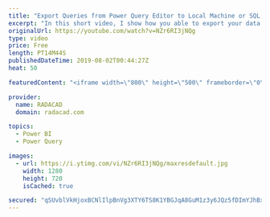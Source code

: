 ```yaml
---
title: "Export Queries from Power Query Editor to Local Machine or SQL Server"
excerpt: "In this short video, I show how you able to export your data from Power Query Editor with Help of R into local machine and SQL Server, this is just for one-off use, every time a new table will be added to make it more flexible you need to handle it in R code , later I will show how to manage it, the"
originalUrl: https://youtube.com/watch?v=NZr6RI3jNQg
type: video
price: Free
length: PT14M44S
publishedDateTime: 2019-08-02T00:44:27Z
heat: 50

featuredContent: "<iframe width=\"800\" height=\"500\" frameborder=\"0\" src=\"https://www.youtube.com/embed/NZr6RI3jNQg\" allow=\"accelerometer; autoplay; encrypted-media; gyroscope; picture-in-picture\" allowfullscreen></iframe>"

provider:
  name: RADACAD
  domain: radacad.com

topics:
  - Power BI
  - Power Query

images:
  - url: https://i.ytimg.com/vi/NZr6RI3jNQg/maxresdefault.jpg
    width: 1280
    height: 720
    isCached: true

secured: "qSUvblVkHjoxBCNlIlpBnVg3XTY6TS8K1YBGJqA8GuM1z3y6JQz5fDImYJhBxvZWUTM9X76jcnd+Q+wAsiFcilxqMnzJSmxfYM7yQ0QekcVSqQWoRT0sWLM2LAur5UwTARNpghqlPs51TVgrrvkySqAWGTV6tyXJdmwmAKHa8WBGb/VqeJ/wGvzIUZfPtpgRtlaxb39J1usk+5K0WxEtinS2ZYFk+GBoIRXNiiIi+NpeNXSMMziuA7rTyiK3s21fWNDvJcmmu4bzSS+UVMOAkZdEd5zIsLVybN9SCEPEBX++mJdX/R5TQZIidA9uiHXxJef3jf1ky1lycJ/uc3IAB2znWNU0GxB/YG/ZmaX5LmNNyUekZZeKhd3gNqwfh9qQD7JvqQ7VWZQLTMCGWg1Kjb/aG6qpdKT6v2Dj05j+iKA=;XKPBt8JJN1x/cCs+ghkeeg=="
---
```


